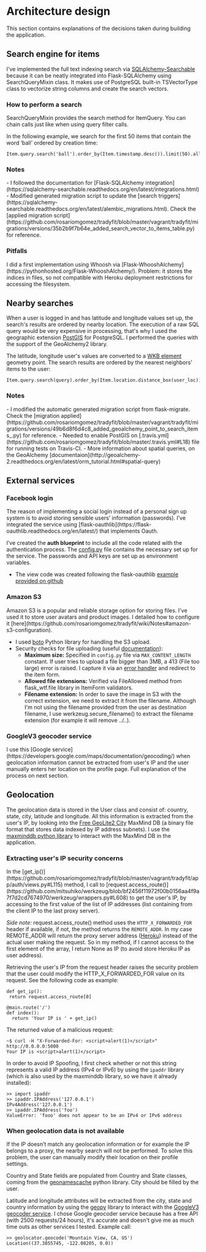 # Architecture design

This section contains explanations of the decisions taken during building the
application.


## Search engine for items

I've implemented the full text indexing search via [SQLAlchemy-Searchable](https://sqlalchemy-searchable.readthedocs.org/en/latest/index.html) because it can be neatly integrated into Flask-SQLAlchemy using SearchQueryMixin class. It makes use of PostgreSQL built-in TSVectorType class to vectorize string columns and create the search vectors.

<h3>How to perform a search</h3>

SearchQueryMixin provides the search method for ItemQuery. You can chain calls just like when using query filter calls.  

In the following example, we search for the first 50 items that contain the word ‘ball’ ordered by creation time:
```  
Item.query.search('ball').order_by(Item.timestamp.desc()).limit(50).all()
```

<h3>Notes</h3>
 - I followed the documentation for [Flask-SQLAlchemy integration](https://sqlalchemy-searchable.readthedocs.org/en/latest/integrations.html)
 - Modified generated migration script to update the [search triggers](https://sqlalchemy-searchable.readthedocs.org/en/latest/alembic_migrations.html). Check the [applied migration script](https://github.com/rosariomgomez/tradyfit/blob/master/vagrant/tradyfit/migrations/versions/35b2b9f7b64e_added_search_vector_to_items_table.py) for reference.

<h3>Pitfalls</h3>
I did a first implementation using Whoosh via [Flask-WhooshAlchemy](https://pythonhosted.org/Flask-WhooshAlchemy/).
Problem: it stores the indices in files, so not compatible with Heroku deployment restrictions for accessing the filesystem.


## Nearby searches

When a user is logged in and has latitude and longitude values set up, the search's results are ordered by nearby location. The execution of a raw SQL query would be very expensive in processing, that's why I used the geographic extension [PostGIS](http://postgis.net/) for PostgreSQL. I performed the queries with the support of the GeoAlchemy2 library.  

The latitude, longitude user's values are converted to a [WKB element](http://en.wikipedia.org/wiki/Well-known_text) geometry point. The search results are ordered by the nearest neighbors' items to the user:  
```
Item.query.search(query).order_by(Item.location.distance_box(user_loc))
```

<h3>Notes</h3>
- I modified the automatic generated migration script from flask-migrate. Check the [migration applied](https://github.com/rosariomgomez/tradyfit/blob/master/vagrant/tradyfit/migrations/versions/49b6d8f6d4c8_added_geoalchemy_point_to_search_items_.py) for reference.
- Needed to enable PostGIS on [.travis.yml](https://github.com/rosariomgomez/tradyfit/blob/master/.travis.yml#L18) file for running tests on Travis-CI.
- More information about spatial queries, on the GeoAlchemy [documentaion](http://geoalchemy-2.readthedocs.org/en/latest/orm_tutorial.html#spatial-query)


## External services

<h3>Facebook login</h3>
The reason of implementing a social login instead of a personal sign up system is to avoid storing sensible users’ information (passwords). I’ve integrated the service using [flask-oauthlib](https://flask-oauthlib.readthedocs.org/en/latest/) that implements Oauth.

I’ve created the __auth blueprint__ to include all the code related with the authentication process.
The [config.py](https://github.com/rosariomgomez/tradyfit/blob/master/vagrant/tradyfit/config.py#L12) file contains the necessary set up for the service. The passwords and API keys are set up as environment variables.

- The view code was created following the flask-oauthlib [example provided on github](https://github.com/lepture/flask-oauthlib/blob/master/example/facebook.py)


<h3>Amazon S3</h3>
Amazon S3 is a popular and reliable storage option for storing files. I've used it to store user avatars and product images. I detailed how to configure it [here](https://github.com/rosariomgomez/tradyfit/wiki/Notes#amazon-s3-configuration).

- I used [boto](https://github.com/boto/boto) Python library for handling the S3 upload.  
- Security checks for file uploading (useful [documentation](http://flask.pocoo.org/docs/0.10/patterns/fileuploads/)):
    - __Maximum size:__ Specified in `config.py` file via `MAX_CONTENT_LENGTH` constant. If user tries to upload a file bigger than 3MB, a 413 (File too large) error is raised. I capture it via an [error handler](https://github.com/rosariomgomez/tradyfit/blob/master/vagrant/tradyfit/app/main/errors.py#L6) and redirect to the item form.
    - __Allowed file extensions:__ Verified via FileAllowed method from flask_wtf.file library in ItemForm validators.
    - __Filename extension:__ In order to save the image in S3 with the correct extension, we need to extract it from the filename. Although I'm not using the filename provided from the user as destination filename, I use werkzeug.secure_filename() to extract the filename extension (for example it will remove ../..).

<h3>GoogleV3 geocoder service</h3>
I use this [Google service](https://developers.google.com/maps/documentation/geocoding/) when geolocation information cannot be extracted from user's IP and the user manually enters her location on the profile page. Full explanation of the process on next section.

## Geolocation
The geolocation data is stored in the User class and consist of: country, state, city, latitude and longitude.
All this information is extracted from the user's IP, by looking into the [Free GeoLite2 City](http://dev.maxmind.com/geoip/geoip2/geolite2/) MaxMind DB (a binary file format that stores data indexed by IP address subnets).
I use the [maxminddb python library](https://github.com/maxmind/MaxMind-DB-Reader-python) to interact with the MaxMind DB in the application.

<h3>Extracting user's IP security concerns</h3>
In the [get_ip()](https://github.com/rosariomgomez/tradyfit/blob/master/vagrant/tradyfit/app/auth/views.py#L115) method, I call to [request.access_route()](https://github.com/mitsuhiko/werkzeug/blob/bf2456f11972f00b0156aa4f9a7f7d2cd7674970/werkzeug/wrappers.py#L608) to get the user's IP, by accessing to the first value of the list of IP addresses (list containing from the client IP to the last proxy server).  

_Side note:_ request.access_route() method uses the ``HTTP_X_FORWARDED_FOR`` header if available, if not, the method returns the ``REMOTE_ADDR``. In my case REMOTE_ADDR will return the proxy server address ([Heroku](https://devcenter.heroku.com/articles/http-routing#heroku-headers)) instead of the actual user making the request. So in my method, if I cannot access to the first element of the array, I return None as IP (to avoid store Heroku IP as user address). 

Retrieving the user's IP from the request header raises the security problem that the user could modify the HTTP_X_FORWARDED_FOR value on its request. See the following code as example:
```
def get_ip():
 return request.access_route[0]

@main.route('/')
def index():
  return 'Your IP is ' + get_ip()
```

The returned value of a malicious request:
```
~$ curl -H "X-Forwarded-For: <script>alert(1)</script>" http://0.0.0.0:5000
Your IP is <script>alert(1)</script>
```

In order to avoid IP Spoofing, I first check whether or not this string represents a valid IP address (IPv4 or IPv6) by using the ``ipaddr`` library (which is also used by the maxminddb library, so we have it already installed):
```
>> import ipaddr
>> ipaddr.IPAddress('127.0.0.1')
IPv4Address('127.0.0.1')
>> ipaddr.IPAddress('foo')
ValueError: 'fooo' does not appear to be an IPv4 or IPv6 address
```

<h3>When geolocation data is not available</h3>
If the IP doesn’t match any geolocation information or for example the IP belongs to a proxy, the nearby search will not be performed.
To solve this problem, the user can manually modify their location on their profile settings.

Country and State fields are populated from Country and State classes, coming from the [geonamescache](https://github.com/yaph/geonamescache) python library. City should be filled by the user.

Latitude and longitude attributes will be extracted from the city, state and country information by using the [geopy](https://github.com/geopy/geopy) library to interact with the [GoogleV3 geocoder service](https://developers.google.com/maps/documentation/geocoding/).
I chose Google geocoder service because has a free API (with 2500 requests/24 hours), it's accurate and doesn't give me as much time outs as other services I tested.
Example call:
```
>> geolocator.geocode('Mountain View, CA, US')
Location((37.3855745, -122.08205, 0.0))
```